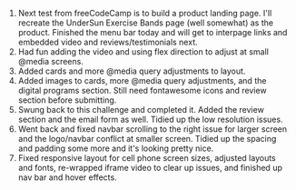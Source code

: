 1. Next test from freeCodeCamp is to build a product landing page. I'll recreate the UnderSun Exercise Bands page (well somewhat) as the product.  Finished the menu bar today and will get to interpage links and embedded video and reviews/testimonials next. 
2. Had fun adding the video and using flex direction to adjust at small @media screens. 
3. Added cards and more @media query adjustments to layout.
4. Added images to cards, more @media query adjustments, and the digital programs section. Still need fontawesome icons and review section before submitting. 
5. Swung back to this challenge and completed it. Added the review section and the email form as well. Tidied up the low resolution issues. 
6. Went back and fixed navbar scrolling to the right issue for larger screen and the logo/navbar conflict at smaller screen. Tidied up the spacing and padding some more and it's looking pretty nice. 
7. Fixed responsive layout for cell phone screen sizes, adjusted layouts and fonts, re-wrapped iframe video to clear up issues, and finished up nav bar and hover effects. 
